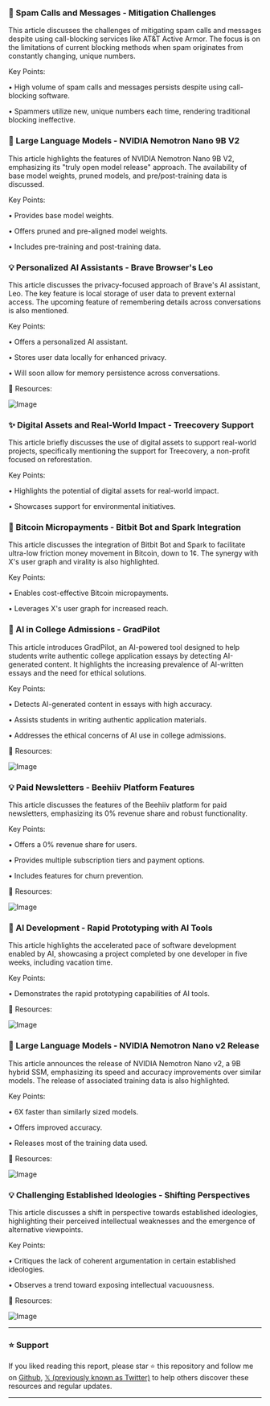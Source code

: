 ### 🤖 Spam Calls and Messages - Mitigation Challenges

This article discusses the challenges of mitigating spam calls and messages despite using call-blocking services like AT&T Active Armor.  The focus is on the limitations of current blocking methods when spam originates from constantly changing, unique numbers.

Key Points:

•  High volume of spam calls and messages persists despite using call-blocking software.

•  Spammers utilize new, unique numbers each time, rendering traditional blocking ineffective.


### 🚀 Large Language Models - NVIDIA Nemotron Nano 9B V2

This article highlights the features of NVIDIA Nemotron Nano 9B V2, emphasizing its "truly open model release" approach. The availability of base model weights, pruned models, and pre/post-training data is discussed.


Key Points:

•  Provides base model weights.

•  Offers pruned and pre-aligned model weights.

•  Includes pre-training and post-training data.



### 💡 Personalized AI Assistants - Brave Browser's Leo

This article discusses the privacy-focused approach of Brave's AI assistant, Leo.  The key feature is local storage of user data to prevent external access.  The upcoming feature of remembering details across conversations is also mentioned.


Key Points:

•  Offers a personalized AI assistant.

•  Stores user data locally for enhanced privacy.

•  Will soon allow for memory persistence across conversations.


🔗 Resources:

![Image](https://pbs.twimg.com/media/GyQUTFvWIAIsTcq?format=jpg&name=small)


### ✨ Digital Assets and Real-World Impact - Treecovery Support

This article briefly discusses the use of digital assets to support real-world projects, specifically mentioning the support for Treecovery, a non-profit focused on reforestation.


Key Points:

•  Highlights the potential of digital assets for real-world impact.

•  Showcases support for environmental initiatives.


### 🤖 Bitcoin Micropayments - Bitbit Bot and Spark Integration

This article discusses the integration of Bitbit Bot and Spark to facilitate ultra-low friction money movement in Bitcoin, down to 1¢.  The synergy with X's user graph and virality is also highlighted.

Key Points:

•  Enables cost-effective Bitcoin micropayments.

•  Leverages X's user graph for increased reach.


### 🚀 AI in College Admissions - GradPilot

This article introduces GradPilot, an AI-powered tool designed to help students write authentic college application essays by detecting AI-generated content.  It highlights the increasing prevalence of AI-written essays and the need for ethical solutions.


Key Points:

•  Detects AI-generated content in essays with high accuracy.

•  Assists students in writing authentic application materials.

•  Addresses the ethical concerns of AI use in college admissions.


🔗 Resources:

![Image](https://pbs.twimg.com/media/Gyp-IN6acAMGYMY?format=jpg&name=small)


### 💡 Paid Newsletters - Beehiiv Platform Features

This article discusses the features of the Beehiiv platform for paid newsletters, emphasizing its 0% revenue share and robust functionality.

Key Points:

•  Offers a 0% revenue share for users.

•  Provides multiple subscription tiers and payment options.

•  Includes features for churn prevention.


🔗 Resources:

![Image](https://pbs.twimg.com/media/GypfvS4XMAA53-7?format=png&name=small)


### 🤖 AI Development - Rapid Prototyping with AI Tools

This article highlights the accelerated pace of software development enabled by AI, showcasing a project completed by one developer in five weeks, including vacation time.

Key Points:

• Demonstrates the rapid prototyping capabilities of AI tools.


🔗 Resources:

![Image](https://pbs.twimg.com/amplify_video_thumb/1955969820333367302/img/Zrfjb6ERr9oW2Vav.jpg)



### 🚀 Large Language Models - NVIDIA Nemotron Nano v2 Release

This article announces the release of NVIDIA Nemotron Nano v2, a 9B hybrid SSM, emphasizing its speed and accuracy improvements over similar models.  The release of associated training data is also highlighted.

Key Points:

•  6X faster than similarly sized models.

•  Offers improved accuracy.

•  Releases most of the training data used.


🔗 Resources:

![Image](https://pbs.twimg.com/media/Gypz4rdaEAEe8lg?format=jpg&name=small)


### 💡  Challenging Established Ideologies - Shifting Perspectives

This article discusses a shift in perspective towards established ideologies,  highlighting their perceived intellectual weaknesses and the emergence of alternative viewpoints.


Key Points:

• Critiques the lack of coherent argumentation in certain established ideologies.

•  Observes a trend toward exposing intellectual vacuousness.


🔗 Resources:

![Image](https://pbs.twimg.com/amplify_video_thumb/1957121196161646592/img/8uddi_Vgvozkl75B.jpg)


---

### ⭐️ Support

If you liked reading this report, please star ⭐️ this repository and follow me on [Github](https://github.com/Drix10), [𝕏 (previously known as Twitter)](https://x.com/DRIX_10_) to help others discover these resources and regular updates.

---